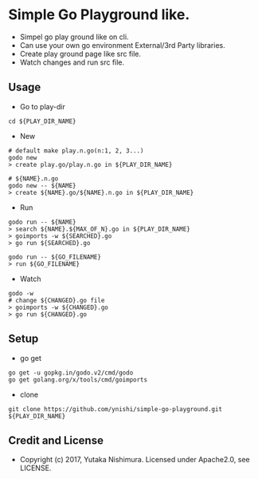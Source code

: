 # Simple Go Playground like.

* Simpel go play ground like on cli.
* Can use your own go environment External/3rd Party libraries.
* Create play ground page like src file.
* Watch changes and run src file.

## Usage

* Go to play-dir
```
cd ${PLAY_DIR_NAME}
```
* New
```
# default make play.n.go(n:1, 2, 3...)
godo new
> create play.go/play.n.go in ${PLAY_DIR_NAME}
```
```
# ${NAME}.n.go
godo new -- ${NAME}
> create ${NAME}.go/${NAME}.n.go in ${PLAY_DIR_NAME}
```
* Run
```
godo run -- ${NAME}
> search ${NAME}.${MAX_OF_N}.go in ${PLAY_DIR_NAME}
> goimports -w ${SEARCHED}.go
> go run ${SEARCHED}.go
```
```
godo run -- ${GO_FILENAME}
> run ${GO_FILENAME}
```
* Watch
```
godo -w
# change ${CHANGED}.go file
> goimports -w ${CHANGED}.go
> go run ${CHANGED}.go
```

## Setup

* go get
```
go get -u gopkg.in/godo.v2/cmd/godo
go get golang.org/x/tools/cmd/goimports
```
* clone
```
git clone https://github.com/ynishi/simple-go-playground.git ${PLAY_DIR_NAME}
```

## Credit and License

* Copyright (c) 2017, Yutaka Nishimura. Licensed under Apache2.0, see LICENSE.
